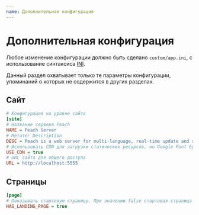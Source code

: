 ```yaml
---
name: Дополнительная конфигурация
---
```


# Дополнительная конфигурация

Любое изменение конфигурации должно быть сделано `custom/app.ini`, с использование синтаксиса [INI](https://ru.wikipedia.org/wiki/INI_file).

Данный раздел охватывает только те параметры конфигурации, упоминаний о которых не содержится в других разделах.


## Сайт

```ini
# Конфигурация на уровне сайта
[site]
# Название сервера Peach
NAME = Peach Server
# Метатег Description
DESC = Peach is a web server for multi-language, real-time update and searchable documentation.
# Использовать CDN для загрузки статических ресурсов, но Google Font будет всегда быть извлечена из CDN
USE_CDN = true
# URL сайта для общего доступа
URL = http://localhost:5555
```

## Страницы

```ini
[page]
# Показывать стартовую страницу. При значении false стартовая страница не отображается и пользователь перенаправляется в раздел документации
HAS_LANDING_PAGE = true
```
